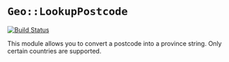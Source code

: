 # `Geo::LookupPostcode`

[![Build Status](https://travis-ci.org/Flimm/lookup-postcode.svg?branch=master)](https://travis-ci.org/Flimm/lookup-postcode)

This module allows you to convert a postcode into a province string. Only
certain countries are supported.
